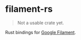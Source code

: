 # filament-rs

> Not a usable crate yet.

Rust bindings for [Google Filament](https://github.com/google/filament).
